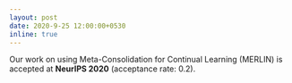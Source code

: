```yaml
---
layout: post
date: 2020-9-25 12:00:00+0530
inline: true
---
```


Our work on using Meta-Consolidation for Continual Learning (MERLIN) is accepted at **NeurIPS 2020** (acceptance rate: 0.2).